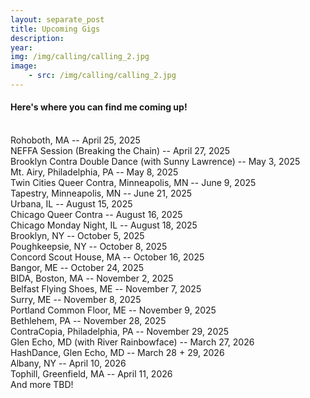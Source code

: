 ```yaml
---
layout: separate_post
title: Upcoming Gigs
description:
year:
img: /img/calling/calling_2.jpg
image:
    - src: /img/calling/calling_2.jpg
---
```

<!-- <figure>
  <img class="background-image" src="{{ page.image[0].src}}">
</figure> -->

  <h4 class="post-description">Here's where you can find me coming up!</h4>

  <br/>
  Rohoboth, MA -- April 25, 2025
  <br/>
  NEFFA Session (Breaking the Chain) -- April 27, 2025
  <br/>
  Brooklyn Contra Double Dance (with Sunny Lawrence) -- May 3, 2025
  <br/>
  Mt. Airy, Philadelphia, PA -- May 8, 2025
  <br/>
  Twin Cities Queer Contra, Minneapolis, MN -- June 9, 2025
  <br/>
  Tapestry, Minneapolis, MN -- June 21, 2025
  <br/>
  Urbana, IL -- August 15, 2025
  <br/>
  Chicago Queer Contra -- August 16, 2025
  <br/>
  Chicago Monday Night, IL -- August 18, 2025
  <br/>
  Brooklyn, NY -- October 5, 2025
  <br/>
  Poughkeepsie, NY -- October 8, 2025
  <br/>
  Concord Scout House, MA -- October 16, 2025
  <br/>
  Bangor, ME -- October 24, 2025
  <br/>
  BIDA, Boston, MA -- November 2, 2025
  <br/>
  Belfast Flying Shoes, ME -- November 7, 2025
  <br/>
  Surry, ME --  November 8, 2025
  <br/>
  Portland Common Floor, ME -- November 9, 2025
  <br/>
  Bethlehem, PA -- November 28, 2025
  <br/>
  ContraCopia, Philadelphia, PA -- November 29, 2025
  <br/>
  Glen Echo, MD (with River Rainbowface) -- March 27, 2026
  <br/>
  HashDance, Glen Echo, MD -- March 28 + 29, 2026
  <br/>
  Albany, NY -- April 10, 2026
  <br/>
  Tophill, Greenfield, MA -- April 11, 2026
  <br/>
  And more TBD!
